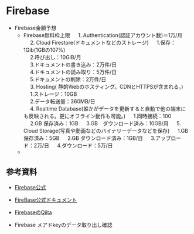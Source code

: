 # Firebase

* Firebase金額予想
  * Firebase無料枠上限
  　 1. Authentication(認証アカウント数)＝1万/月<br>
  　 2. Cloud Firestore(ドキュメントなどのストレージ)
  　    1.保存：1Gib(1GBの107%)<br>
  　    2.呼び出し：10GiB/月<br>
  　    3.ドキュメントの書き込み：2万件/日<br>
  　    4.ドキュメントの読み取り：5万件/日<br>
  　    5.ドキュメントの削除：2万件/日<br>
  　 3. Hosting( 静的Webのホスティング。CDNとHTTPSが含まれる。)
  　    1.ストレージ：10GB<br>
  　    2.データ転送量：360MB/日<br>
  　 4. Realtime Database(誰かがデータを更新すると自動で他の端末にも反映される。更にオフライン動作も可能。)
  　    1.同時接続：100<br>
  　    2.GB 保存済み：1GB
  　    3.GB　ダウンロード済み：10GB/月
  　 5. Cloud Storage(写真や動画などのバイナリーデータなどを保存)
  　    1.GB 保存済み：5GB
  　    2.GB ダウンロード済み：1GB/日
  　    3.アップロード：2万/日
  　    4.ダウンロード：5万/日
  * 

## 参考資料
* [Firebase公式](https://firebase.google.com/pricing?hl=ja)
* [FireBase公式ドキュメント](https://firebase.google.com/docs/firestore/quotas?hl=ja)
* [FirebaseのQiita](https://qiita.com/kohashi/items/43ea22f61ade45972881)

* Firebase メアドkeyのデータ取り出し確認
